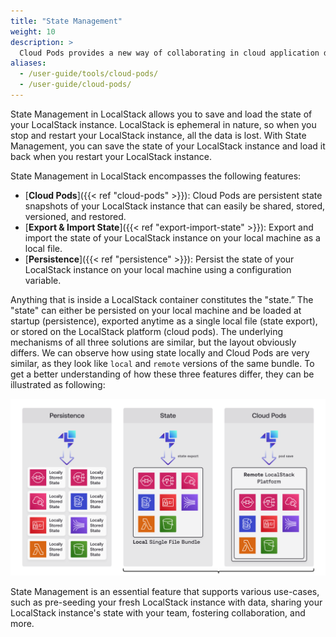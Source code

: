 ```yaml
---
title: "State Management"
weight: 10
description: >
  Cloud Pods provides a new way of collaborating in cloud application development workflows.
aliases:
  - /user-guide/tools/cloud-pods/
  - /user-guide/cloud-pods/
---
```


State Management in LocalStack allows you to save and load the state of your LocalStack instance. LocalStack is ephemeral in nature, so when you stop and restart your LocalStack instance, all the data is lost. With State Management, you can save the state of your LocalStack instance and load it back when you restart your LocalStack instance.

State Management in LocalStack encompasses the following features:

* [**Cloud Pods**]({{< ref "cloud-pods" >}}): Cloud Pods are persistent state snapshots of your LocalStack instance that can easily be shared, stored, versioned, and restored.
* [**Export & Import State**]({{< ref "export-import-state" >}}): Export and import the state of your LocalStack instance on your local machine as a local file.
* [**Persistence**]({{< ref "persistence" >}}): Persist the state of your LocalStack instance on your local machine using a configuration variable.

Anything that is inside a LocalStack container constitutes the "state.” The "state" can either be persisted on your local
machine and be loaded at startup (persistence), exported anytime as a single local file (state export), or stored on the LocalStack platform (cloud pods).
The underlying mechanisms of all three solutions are similar, but the layout obviously differs. We can observe how using state
locally and Cloud Pods are very similar, as they look like `local` and `remote` versions of the same bundle. To get a better understanding of how
these three features differ, they can be illustrated as following:

<img src="persistence-pods-remote.png" alt="The difference between persistence, local state and Cloud Pods." title="LocalStack state" 
width="1000px" padding-bottom="10px"/>

State Management is an essential feature that supports various use-cases, such as pre-seeding your fresh LocalStack instance with data, sharing your LocalStack instance's state with your team, fostering collaboration, and more.
